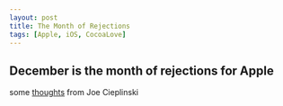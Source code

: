 ```yaml
---
layout: post
title: The Month of Rejections
tags: [Apple, iOS, CocoaLove]
---
```


## December is the month of rejections for Apple

some [thoughts](http://www.joecieplinski.com/blog/2014/12/09/regarding-the-latest-app-store-rejections/) from Joe Cieplinski





